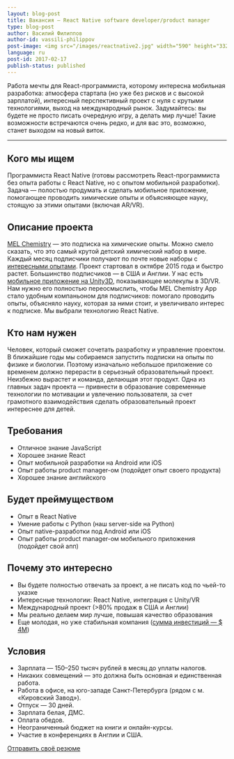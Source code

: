 ```yaml
---
layout: blog-post
title: Вакансия – React Native software developer/product manager
type: blog-post
author: Василий Филиппов
author-id: vassili-philippov
post-image: <img src="/images/reactnative2.jpg" width="590" height="332" alt="React Native">
language: ru
post-id: 2017-02-17
publish-status: published
---
```

Работа мечты для React-программиста, которому интересна мобильная разработка: атмосфера стартапа (но уже без рисков и с высокой зарплатой), интересный перспективный проект с нуля с крутыми технологиями, выход на международный рынок. Задумайтесь: вы будете не просто писать очередную игру, а делать мир лучше! Такие возможности встречаются очень редко, и для вас это, возможно, станет выходом на новый виток.
<!-- more -->

---

## Кого мы ищем

Программиста React Native (готовы рассмотреть React-программиста без опыта работы с React Native, но с опытом мобильной разработки). Задача — полостью продумать и сделать мобильное приложение, помогающее проводить химические опыты и объясняющее науку, стоящую за этими опытами (включая AR/VR).

## Описание проекта

<a href="https://melscience.com/">MEL Chemistry</a> — это подписка на химические опыты. Можно смело сказать, что это самый крутой детский химический набор в мире. Каждый месяц подписчики получают по почте новые наборы с <a href="https://melscience.com/ru/experiments/">интересными опытами</a>. Проект стартовал в октябре 2015 года и быстро растет. Большинство подписчиков — в США и Англии. У нас есть <a href="https://melscience.com/ru/app/">мобильное приложение на Unity3D</a>, показывающее молекулы в 3D/VR. Нам нужно его полностью переосмыслить, чтобы MEL Chemistry App стало удобным компаньоном для подписчиков: помогало проводить опыты, объясняло науку, которая за ними стоит, и увеличивало интерес к подписке. Мы выбрали технологию React Native. 

## Кто нам нужен

Человек, который сможет сочетать разработку и управление проектом. В ближайшие годы мы собираемся запустить подписки на опыты по физике и биологии. Поэтому изначально небольшое приложение со временем должно перерасти в серьезный образовательный проект. Неизбежно вырастет и команда, делающая этот продукт. Одна из главных задач проекта — привнести в образование современные технологии по мотивации и увлечению пользователя, за счет грамотного взаимодействия сделать образовательный проект интереснее для детей.

## Требования

* Отличное знание JavaScript
* Хорошее знание React
* Опыт мобильной разработки на Android или iOS
* Опыт работы product manager-ом (подойдет опыт своего продукта)
* Хорошее знание английского

## Будет преймуществом

* Опыт в React Native
* Умение работы с Python (наш server-side на Python)
* Опыт native-разработки под Android или iOS
* Опыт работы product manager-ом мобильного приложения (подойдет свой апп)


## Почему это интересно

* Вы будете полностью отвечать за проект, а не писать код по чьей-то указке
* Интересные технологии: React Native, интеграция с Unity/VR
* Международный проект (>80% продаж в США и Англии)
* Мы реально делаем мир лучше, повышая качество образования
* Еще молодая, но уже стабильная компания (<a href="https://techcrunch.com/2016/10/12/mel-science-raises-2-5-million-to-put-a-vr-twist-on-chemistry-sets/">сумма инвестиций — $ 4M</a>)


## Условия

* Зарплата — 150–250 тысяч рублей в месяц до уплаты налогов.
* Никаких совмещений — это должна быть основная и единственная работа.
* Работа в офисе, на юго-западе Санкт-Петербурга (рядом с м. «Кировский Завод»).
* Отпуск — 30 дней.
* Зарплата белая, ДМС.
* Оплата обедов.
* Неограниченный бюджет на книги и онлайн-курсы.
* Участие в конференциях в Англии и США.

<a class="btn btn-primary btn-lg active" href="http://it-dominanta.ru/ru/vacancies/show/620" role="button">Отправить своё резюме</a>